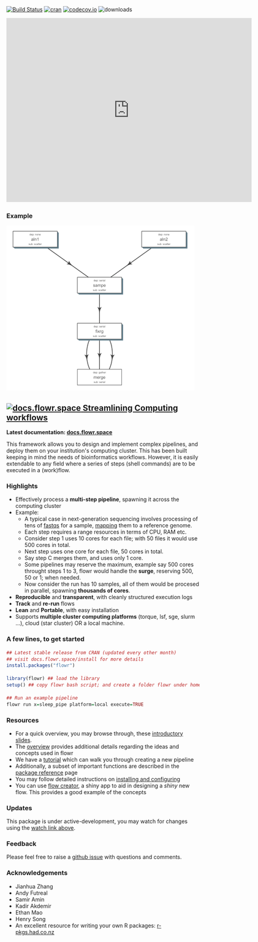 
<!--brand: |-
  <a href="http://docs.flowr.space">
  <img src='https://raw.githubusercontent.com/sahilseth/flowr/devel/vignettes/files/logo.png' alt='flowr icon' width='40px' height='40px' style='margin-top: -10px;'>
  </a>
-->
[![Build Status](https://travis-ci.org/sahilseth/flowr.svg?branch=master)](https://travis-ci.org/sahilseth/flowr)
[![cran](http://www.r-pkg.org/badges/version/flowr)](http://cran.rstudio.com/web/packages/flowr/index.html)
[![codecov.io](http://codecov.io/github/sahilseth/flowr/coverage.svg?branch=devel)](http://codecov.io/github/sahilseth/flowr?branch=devel)
![downloads](http://cranlogs.r-pkg.org/badges/grand-total/flowr)

<!--
![license](https://img.shields.io/badge/license-MIT-blue.svg)
-->

<iframe width="640" height="480" src="https://www.youtube.com/embed/szDNFioBdPo?rel=0&amp;showinfo=0;autoplay=1;start=29" frameborder="0" volume="0"></iframe>

### Example
[![ex_fq_bam](files/ex_fq_bam.png)](http://rpubs.com/sahiilseth/flowr_fq_bam)


## [![docs.flowr.space](https://raw.githubusercontent.com/sahilseth/flowr/devel/vignettes/files/logo.png) Streamlining Computing workflows](http://docs.flowr.space)

**Latest documentation: [docs.flowr.space](http://docs.flowr.space)**



This framework allows you to design and implement complex pipelines, and
deploy them on your institution's computing cluster. This has been built
keeping in mind the needs of bioinformatics workflows. However, it is
easily extendable to any field where a series of steps (shell commands)
are to be executed in a (work)flow.

### Highlights

- Effectively process a **multi-step pipeline**, spawning it
across the computing cluster
- Example: 
	- A typical case in next-generation sequencing involves processing of tens of
   [fastqs](http://en.wikipedia.org/wiki/FASTQ_format) for a sample,
   [mapping](http://en.wikipedia.org/wiki/Sequence_alignment) them to a reference genome.
	- Each step requires a range resources in terms of CPU, RAM etc.
	- Consider step 1 uses 10 cores for each file; with 50 files it would use 500 cores in total.
	- Next step uses one core for each file, 50 cores in total.
	- Say step C merges them, and uses only 1 core.
	- Some pipelines may reserve the maximum, example say 500 cores throught steps 1 to 3, 
	flowr would handle the **surge**, reserving 500, 50 or 1; when needed.
	- Now consider the run has 10 samples, all of them would be procesed in
	 parallel, spawning **thousands of cores**.
-   **Reproducible** and **transparent**, with cleanly structured execution logs
-   **Track** and **re-run** flows
-   **Lean** and **Portable**, with easy installation
-   Supports **multiple cluster computing platforms** (torque, lsf, sge, slurm ...), cloud (star cluster) OR a local machine.

### A few lines, to get started


```r
## Latest stable release from CRAN (updated every other month)
## visit docs.flowr.space/install for more details
install.packages("flowr")

library(flowr) ## load the library
setup() ## copy flowr bash script; and create a folder flowr under home.

## Run an example pipeline
flowr run x=sleep_pipe platform=local execute=TRUE
```

### Resources
- For a quick overview, you may browse through,
 these [introductory slides](http://sahilseth.github.io/slides/flowrintro).
- The [overview](http://docs.flowr.space/docs.html) provides additional details regarding
the ideas and concepts used in flowr
- We have a [tutorial](http://docs.flowr.space/tutorial.html) which can walk you through creating a
new pipeline
- Additionally, a subset of important functions are described in the [package reference](http://docs.flowr.space/rd.html)
page
- You may follow detailed instructions on [installing and configuring](http://docs.flowr.space/install.html)
- You can use [flow creator](https://sseth.shinyapps.io/flow_creator), a shiny app to aid in
	designing a *shiny* new flow. This provides a good example of the concepts

### Updates
This package is under active-development, 
you may watch for changes using
the [watch link above](https://help.github.com/articles/watching-repositories/).

### Feedback
Please feel free to raise a [github issue](https://github.com/sahilseth/flowr/issues) with questions and comments.

### Acknowledgements

-   Jianhua Zhang
-   Andy Futreal
-   Samir Amin
-   Kadir Akdemir
-   Ethan Mao
-   Henry Song
-   An excellent resource for writing your own R packages:
    [r-pkgs.had.co.nz](r-pkgs.had.co.nz)

<!--why this license http://kbroman.org/pkg_primer/pages/licenses.html -->
<script src = "vignettes/files/googl.js"></script>

